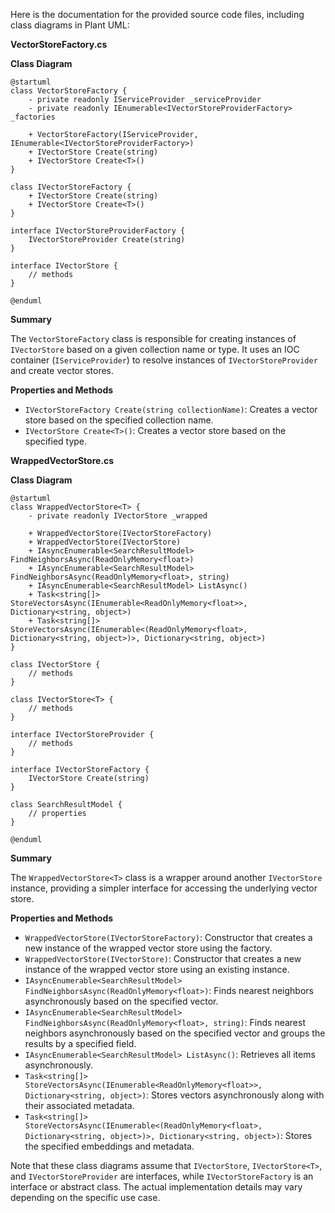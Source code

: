 Here is the documentation for the provided source code files, including class diagrams in Plant UML:

**VectorStoreFactory.cs**

**Class Diagram**

```
@startuml
class VectorStoreFactory {
    - private readonly IServiceProvider _serviceProvider
    - private readonly IEnumerable<IVectorStoreProviderFactory> _factories

    + VectorStoreFactory(IServiceProvider, IEnumerable<IVectorStoreProviderFactory>)
    + IVectorStore Create(string)
    + IVectorStore Create<T>()
}

class IVectorStoreFactory {
    + IVectorStore Create(string)
    + IVectorStore Create<T>()
}

interface IVectorStoreProviderFactory {
    IVectorStoreProvider Create(string)
}

interface IVectorStore {
    // methods
}

@enduml
```

**Summary**

The `VectorStoreFactory` class is responsible for creating instances of `IVectorStore` based on a given collection name or type. It uses an IOC container (`IServiceProvider`) to resolve instances of `IVectorStoreProvider` and create vector stores.

**Properties and Methods**

* `IVectorStoreFactory Create(string collectionName)`: Creates a vector store based on the specified collection name.
* `IVectorStore Create<T>()`: Creates a vector store based on the specified type.

**WrappedVectorStore.cs**

**Class Diagram**

```
@startuml
class WrappedVectorStore<T> {
    - private readonly IVectorStore _wrapped

    + WrappedVectorStore(IVectorStoreFactory)
    + WrappedVectorStore(IVectorStore)
    + IAsyncEnumerable<SearchResultModel> FindNeighborsAsync(ReadOnlyMemory<float>)
    + IAsyncEnumerable<SearchResultModel> FindNeighborsAsync(ReadOnlyMemory<float>, string)
    + IAsyncEnumerable<SearchResultModel> ListAsync()
    + Task<string[]> StoreVectorsAsync(IEnumerable<ReadOnlyMemory<float>>, Dictionary<string, object>)
    + Task<string[]> StoreVectorsAsync(IEnumerable<(ReadOnlyMemory<float>, Dictionary<string, object>)>, Dictionary<string, object>)
}

class IVectorStore {
    // methods
}

class IVectorStore<T> {
    // methods
}

interface IVectorStoreProvider {
    // methods
}

interface IVectorStoreFactory {
    IVectorStore Create(string)
}

class SearchResultModel {
    // properties
}

@enduml
```

**Summary**

The `WrappedVectorStore<T>` class is a wrapper around another `IVectorStore` instance, providing a simpler interface for accessing the underlying vector store.

**Properties and Methods**

* `WrappedVectorStore(IVectorStoreFactory)`: Constructor that creates a new instance of the wrapped vector store using the factory.
* `WrappedVectorStore(IVectorStore)`: Constructor that creates a new instance of the wrapped vector store using an existing instance.
* `IAsyncEnumerable<SearchResultModel> FindNeighborsAsync(ReadOnlyMemory<float>)`: Finds nearest neighbors asynchronously based on the specified vector.
* `IAsyncEnumerable<SearchResultModel> FindNeighborsAsync(ReadOnlyMemory<float>, string)`: Finds nearest neighbors asynchronously based on the specified vector and groups the results by a specified field.
* `IAsyncEnumerable<SearchResultModel> ListAsync()`: Retrieves all items asynchronously.
* `Task<string[]> StoreVectorsAsync(IEnumerable<ReadOnlyMemory<float>>, Dictionary<string, object>)`: Stores vectors asynchronously along with their associated metadata.
* `Task<string[]> StoreVectorsAsync(IEnumerable<(ReadOnlyMemory<float>, Dictionary<string, object>)>, Dictionary<string, object>)`: Stores the specified embeddings and metadata.

Note that these class diagrams assume that `IVectorStore`, `IVectorStore<T>`, and `IVectorStoreProvider` are interfaces, while `IVectorStoreFactory` is an interface or abstract class. The actual implementation details may vary depending on the specific use case.